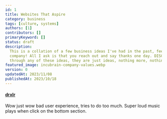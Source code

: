 ```yaml
---
id: 1
title: Websites That Aspire
category: business
tags: [culture, systems]
authors: [1]
contributors: []
primaryKeyword: []
status: draft
description:
  This is a collation of a few business ideas I've had in the past, feel use one and start your own
  company! All I ask is that you reach out and say thanks one day. DISCLAIMER - We have not though
  through any of these ideas, they are just ideas, nothing more, nothing less.
featured_image: incubrain-company-values.webp
version: 0
updatedAt: 2023/11/08
publishedAt: 2023/10/18
---
```


#### [drxlr](https://drxlr.com/)

Wow just wow bad user experience, tries to do too much. Super loud music plays when click on the
bottom section.
